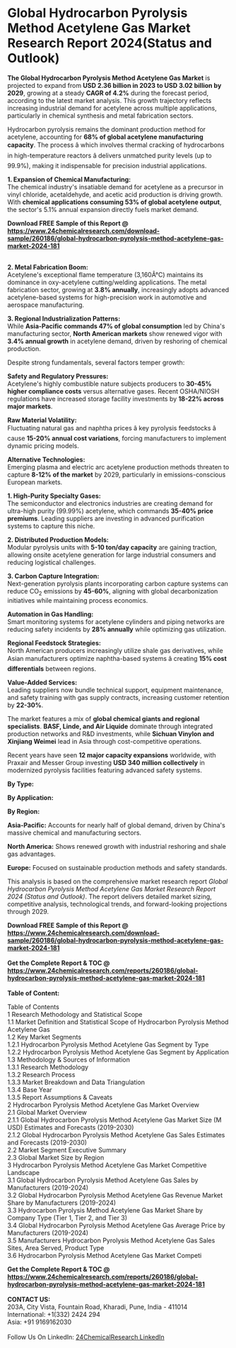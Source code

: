 <h1>Global Hydrocarbon Pyrolysis Method Acetylene Gas Market Research Report 2024(Status and Outlook)</h1><p><strong>The Global Hydrocarbon Pyrolysis Method Acetylene Gas Market</strong> is projected to expand from <strong>USD 2.36 billion in 2023 to USD 3.02 billion by 2029</strong>, growing at a steady <strong>CAGR of 4.2%</strong> during the forecast period, according to the latest market analysis. This growth trajectory reflects increasing industrial demand for acetylene across multiple applications, particularly in chemical synthesis and metal fabrication sectors.</p><p>Hydrocarbon pyrolysis remains the dominant production method for acetylene, accounting for <strong>68% of global acetylene manufacturing capacity</strong>. The process â which involves thermal cracking of hydrocarbons in high-temperature reactors â delivers unmatched purity levels (up to 99.9%), making it indispensable for precision industrial applications.</p><p><strong>1. Expansion of Chemical Manufacturing:</strong><br>
The chemical industry's insatiable demand for acetylene as a precursor in vinyl chloride, acetaldehyde, and acetic acid production is driving growth. With <strong>chemical applications consuming 53% of global acetylene output</strong>, the sector's 5.1% annual expansion directly fuels market demand.</p><div><b>Download FREE Sample of this Report @ 
            <a href="https://www.24chemicalresearch.com/download-sample/260186/global-hydrocarbon-pyrolysis-method-acetylene-gas-market-2024-181">
            https://www.24chemicalresearch.com/download-sample/260186/global-hydrocarbon-pyrolysis-method-acetylene-gas-market-2024-181</a></b></div><br><p><strong>2. Metal Fabrication Boom:</strong><br>
Acetylene's exceptional flame temperature (3,160Â°C) maintains its dominance in oxy-acetylene cutting/welding applications. The metal fabrication sector, growing at <strong>3.8% annually</strong>, increasingly adopts advanced acetylene-based systems for high-precision work in automotive and aerospace manufacturing.</p><p><strong>3. Regional Industrialization Patterns:</strong><br>
While <strong>Asia-Pacific commands 47% of global consumption</strong> led by China's manufacturing sector, <strong>North American markets</strong> show renewed vigor with <strong>3.4% annual growth</strong> in acetylene demand, driven by reshoring of chemical production.</p><p>Despite strong fundamentals, several factors temper growth:</p><p><strong>Safety and Regulatory Pressures:</strong><br>
Acetylene's highly combustible nature subjects producers to <strong>30-45% higher compliance costs</strong> versus alternative gases. Recent OSHA/NIOSH regulations have increased storage facility investments by <strong>18-22% across major markets</strong>.</p><p><strong>Raw Material Volatility:</strong><br>
Fluctuating natural gas and naphtha prices â key pyrolysis feedstocks â cause <strong>15-20% annual cost variations</strong>, forcing manufacturers to implement dynamic pricing models.</p><p><strong>Alternative Technologies:</strong><br>
Emerging plasma and electric arc acetylene production methods threaten to capture <strong>8-12% of the market</strong> by 2029, particularly in emissions-conscious European markets.</p><p><strong>1. High-Purity Specialty Gases:</strong><br>
The semiconductor and electronics industries are creating demand for ultra-high purity (99.99%) acetylene, which commands <strong>35-40% price premiums</strong>. Leading suppliers are investing in advanced purification systems to capture this niche.</p><p><strong>2. Distributed Production Models:</strong><br>
Modular pyrolysis units with <strong>5-10 ton/day capacity</strong> are gaining traction, allowing onsite acetylene generation for large industrial consumers and reducing logistical challenges.</p><p><strong>3. Carbon Capture Integration:</strong><br>
Next-generation pyrolysis plants incorporating carbon capture systems can reduce CO<sub>2</sub> emissions by <strong>45-60%</strong>, aligning with global decarbonization initiatives while maintaining process economics.</p><p><strong>Automation in Gas Handling:</strong><br>
Smart monitoring systems for acetylene cylinders and piping networks are reducing safety incidents by <strong>28% annually</strong> while optimizing gas utilization.</p><p><strong>Regional Feedstock Strategies:</strong><br>
North American producers increasingly utilize shale gas derivatives, while Asian manufacturers optimize naphtha-based systems â creating <strong>15% cost differentials</strong> between regions.</p><p><strong>Value-Added Services:</strong><br>
Leading suppliers now bundle technical support, equipment maintenance, and safety training with gas supply contracts, increasing customer retention by <strong>22-30%</strong>.</p><p>The market features a mix of <strong>global chemical giants and regional specialists</strong>. <strong>BASF, Linde, and Air Liquide</strong> dominate through integrated production networks and R&amp;D investments, while <strong>Sichuan Vinylon and Xinjiang Weimei</strong> lead in Asia through cost-competitive operations.</p><p>Recent years have seen <strong>12 major capacity expansions</strong> worldwide, with Praxair and Messer Group investing <strong>USD 340 million collectively</strong> in modernized pyrolysis facilities featuring advanced safety systems.</p><p><strong>By Type:</strong></p><p><strong>By Application:</strong></p><p><strong>By Region:</strong></p><p><strong>Asia-Pacific:</strong> Accounts for nearly half of global demand, driven by China's massive chemical and manufacturing sectors.</p><p><strong>North America:</strong> Shows renewed growth with industrial reshoring and shale gas advantages.</p><p><strong>Europe:</strong> Focused on sustainable production methods and safety standards.</p><p>This analysis is based on the comprehensive market research report <em>Global Hydrocarbon Pyrolysis Method Acetylene Gas Market Research Report 2024 (Status and Outlook)</em>. The report delivers detailed market sizing, competitive analysis, technological trends, and forward-looking projections through 2029.</p><div><b>Download FREE Sample of this Report @ 
            <a href="https://www.24chemicalresearch.com/download-sample/260186/global-hydrocarbon-pyrolysis-method-acetylene-gas-market-2024-181">
            https://www.24chemicalresearch.com/download-sample/260186/global-hydrocarbon-pyrolysis-method-acetylene-gas-market-2024-181</a></b></div><br><div><b>Get the Complete Report & TOC @ 
            <a href="https://www.24chemicalresearch.com/reports/260186/global-hydrocarbon-pyrolysis-method-acetylene-gas-market-2024-181">
            https://www.24chemicalresearch.com/reports/260186/global-hydrocarbon-pyrolysis-method-acetylene-gas-market-2024-181</a></b></div><br>
            <b>Table of Content:</b><p>Table of Contents<br />
1 Research Methodology and Statistical Scope<br />
1.1 Market Definition and Statistical Scope of Hydrocarbon Pyrolysis Method Acetylene Gas<br />
1.2 Key Market Segments<br />
1.2.1 Hydrocarbon Pyrolysis Method Acetylene Gas Segment by Type<br />
1.2.2 Hydrocarbon Pyrolysis Method Acetylene Gas Segment by Application<br />
1.3 Methodology & Sources of Information<br />
1.3.1 Research Methodology<br />
1.3.2 Research Process<br />
1.3.3 Market Breakdown and Data Triangulation<br />
1.3.4 Base Year<br />
1.3.5 Report Assumptions & Caveats<br />
2 Hydrocarbon Pyrolysis Method Acetylene Gas Market Overview<br />
2.1 Global Market Overview<br />
2.1.1 Global Hydrocarbon Pyrolysis Method Acetylene Gas Market Size (M USD) Estimates and Forecasts (2019-2030)<br />
2.1.2 Global Hydrocarbon Pyrolysis Method Acetylene Gas Sales Estimates and Forecasts (2019-2030)<br />
2.2 Market Segment Executive Summary<br />
2.3 Global Market Size by Region<br />
3 Hydrocarbon Pyrolysis Method Acetylene Gas Market Competitive Landscape<br />
3.1 Global Hydrocarbon Pyrolysis Method Acetylene Gas Sales by Manufacturers (2019-2024)<br />
3.2 Global Hydrocarbon Pyrolysis Method Acetylene Gas Revenue Market Share by Manufacturers (2019-2024)<br />
3.3 Hydrocarbon Pyrolysis Method Acetylene Gas Market Share by Company Type (Tier 1, Tier 2, and Tier 3)<br />
3.4 Global Hydrocarbon Pyrolysis Method Acetylene Gas Average Price by Manufacturers (2019-2024)<br />
3.5 Manufacturers Hydrocarbon Pyrolysis Method Acetylene Gas Sales Sites, Area Served, Product Type<br />
3.6 Hydrocarbon Pyrolysis Method Acetylene Gas Market Competi</p><div><b>Get the Complete Report & TOC @ 
            <a href="https://www.24chemicalresearch.com/reports/260186/global-hydrocarbon-pyrolysis-method-acetylene-gas-market-2024-181">
            https://www.24chemicalresearch.com/reports/260186/global-hydrocarbon-pyrolysis-method-acetylene-gas-market-2024-181</a></b></div><br><b>CONTACT US:</b><br>
            203A, City Vista, Fountain Road, Kharadi, Pune, India - 411014<br>
            International: +1(332) 2424 294<br>
            Asia: +91 9169162030 <br><br>
            Follow Us On LinkedIn: <a href="https://www.linkedin.com/company/24chemicalresearch/">24ChemicalResearch LinkedIn</a>